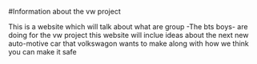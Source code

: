 #Information about the vw project

This is a website which will talk about what are group -The bts boys- are doing for the vw project this website will inclue ideas about the next new auto-motive car that volkswagon wants to make along with how we think you can make it safe